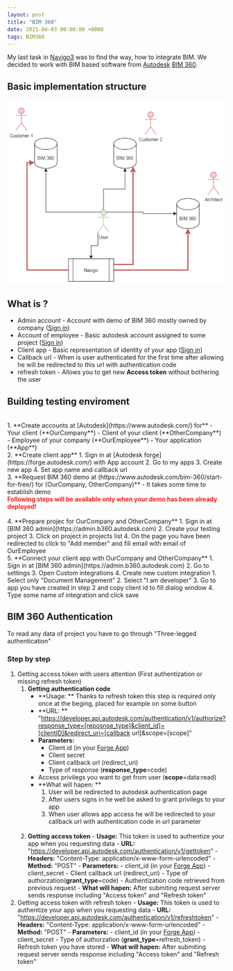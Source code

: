 ```yaml
---
layout: post
title: "BIM 360"
date: 2021-04-03 00:00:00 +0000
tags: BIM360
---
```


My last task in [Navigo3](https://navigo3.com/) was to find the way, how to integrate BIM.
We decided to work with BIM based software from [Autodesk](https://www.autodesk.com/) [BIM 360](https://www.autodesk.com/bim-360/).

## Basic implementation structure
![BIM 360 demo diagram](/assets/img/bim360-demo-diagram.PNG)
    
## What is ?
 - Admin account - Account with demo of BIM 360 mostly owned by company ([Sign in](https://admin.b360.autodesk.com))
 - Account of employee - Basic autodesk account assigned to some project ([Sign in]((https://www.autodesk.com/)))
 - Client app - Basic representation of identity of your app ([Sign in](https://forge.autodesk.com/))
 - Callback url - When is user authenticated for the first time after allowing he will be redirected to this url with authentication code
 - refresh token - Allows you to get new **Access token** without bothering the user

## Building testing enviroment
  <br />
  1. **Create accounts at [Autodesk](https://www.autodesk.com/) for**
      - Your client (**OurCompany**)
      - Client of your client (**OtherCompany**)
      - Employee of your company (**OurEmployee**)
      - Your application (**App**)
   <br />
  2. **Create client app**
      1. Sign in at [Autodesk forge](https://forge.autodesk.com/)  with App account
      2. Go to my apps
      3. Create new app
      4. Set app name and callback url
   <br />
  3. **Request BIM 360 demo at (https://www.autodesk.com/bim-360/start-for-free/) for (OurCompany, OtherCompany)** - It takes some time to establish demo
  <br />
  <div style="color:red; font-weight:600">Following steps will be available only when your demo has been already deployed!</div>
  <br />
  4. **Prepare projec for OurCompany and OtherCompany**
      1. Sign in at [BIM 360 admin](https://admin.b360.autodesk.com)  
      2. Create your testing project
      3. Click on project in projects list
      4. On the page you have been redirected to click to "Add member" and fill email with email of OurEmployee
  <br />
  5. **Connect your client app with OurCompany and OtherCompany**
       1. Sign in at [BIM 360 admin](https://admin.b360.autodesk.com)  
       2. Go to settings
       3. Open Custom integrations
       4. Create new custom integration
           1. Select only "Document Management"
           2. Select "I am developer"
           3. Go to app you have created in step 2 and copy client id to fill dialog window
           4. Type some name of integration and click save 

## BIM 360 Authentication
   To read any data of project you have to go through "Three-legged authentication"
   ### Step by step
   1) Getting access token with users attention (First authentization or missing refresh token)
        1. **Getting authentication code**
            - **Usage: ** Thanks to refresh token this step is required only once at the beging, placed for example on some button
            - **URL: ** "https://developer.api.autodesk.com/authentication/v1/authorize?response_type=[reposnse_type]&client_id]=[clientID]&redirect_uri=[callback url]&scope=[scope]" 
            - **Parameters:**
                - Client id (in your [Forge App](https://forge.autodesk.com/))
                - Client secret
                - Client callback url (redirect_uri)
                - Type of response (**response_type**=code)
            - Access privilegs you want to get from user (**scope**=data:read)
            - **What will hapen: **
                1. User will be redirected to autodesk authentication page
                2. After users signs in he well be asked to grant privilegs to your app
                3. When user allows app access he will be redirected to your callback url with authentication code in url parameter
               <br />
         2. **Getting access token**
                - **Usage:** This token is used to authentize your app when you requesting data
                - **URL:** "https://developer.api.autodesk.com/authentication/v1/gettoken"
                - **Headers:** "Content-Type: application/x-www-form-urlencoded"
                - **Method:** "POST"
                - **Parameters:**
                    - client_id (in your [Forge App](https://forge.autodesk.com/))
                    - client_secret
                    - Client callback url (redirect_uri)
                    - Type of authorzation(**grant_type**=code)
                    -  Authentization code retrieved from previous request
                - **What will hapen:** After submiting request server sends response including "Access token" and "Refresh token"
               <br />
   2) Getting access token with refresh token
           - **Usage:** This token is used to authentize your app when you requesting data
           - **URL:** "https://developer.api.autodesk.com/authentication/v1/refreshtoken"
           - **Headers:** "Content-Type: application/x-www-form-urlencoded"
           - **Method:** "POST"
           - **Parameters:**
                 - client_id (in your [Forge App](https://forge.autodesk.com/))
                 - client_secret
                 - Type of authorzation (**grant_type**=refresh_token)
                 - Refresh token you have stored
           - **What will hapen:** After submiting request server sends response including "Access token" and "Refresh token"
           
